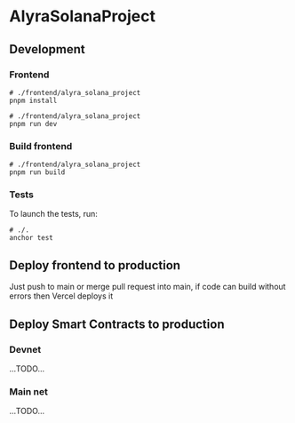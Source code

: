 # AlyraSolanaProject

## Development

### Frontend

```shell
# ./frontend/alyra_solana_project
pnpm install
```

```shell
# ./frontend/alyra_solana_project
pnpm run dev
```

### Build frontend

```shell
# ./frontend/alyra_solana_project
pnpm run build
```

### Tests

To launch the tests, run:

```shell
# ./.
anchor test
```


## Deploy frontend to production

Just push to main or merge pull request into main, if code can build without errors then Vercel deploys it

## Deploy Smart Contracts to production

### Devnet

...TODO...

### Main net

...TODO...
